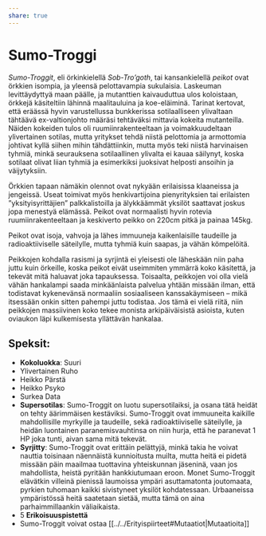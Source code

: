 ```yaml
---
share: true
---
```

# Sumo-Troggi

*Sumo-Troggit*, eli örkinkielellä *Sob-Tro’goth*, tai kansankielellä *peikot* ovat örkkien isompia, ja yleensä pelottavampia sukulaisia. Laskeuman levittäydyttyä maan päälle, ja mutanttien kaivauduttua ulos koloistaan, örkkejä käsiteltiin lähinnä maalitauluina ja koe-eläiminä. Tarinat kertovat, että eräässä hyvin varustellussa bunkkerissa sotilaalliseen ylivaltaan tähtäävä ex-valtionjohto määräsi tehtäväksi mittavia kokeita mutanteilla. Näiden kokeiden tulos oli ruumiinrakenteeltaan ja voimakkuudeltaan ylivertainen sotilas, mutta yritykset tehdä niistä pelottomia ja armottomia johtivat kyllä siihen mihin tähdättiinkin, mutta myös teki niistä harvinaisen tyhmiä, minkä seurauksena sotilaallinen ylivalta ei kauaa säilynyt, koska sotilaat olivat liian tyhmiä ja esimerkiksi juoksivat helposti ansoihin ja väijytyksiin.

Örkkien tapaan nämäkin olennot ovat nykyään erilaisissa klaaneissa ja jengeissä. Useat toimivat myös henkivartijoina pienyrityksien tai erilaisten ”yksityisyrittäjien” palkkalistoilla ja älykkäämmät yksilöt saattavat joskus jopa menestyä elämässä. Peikot ovat normaalisti hyvin rotevia ruumiinrakenteeltaan ja keskiverto peikko on 220cm pitkä ja painaa 145kg.

Peikot ovat isoja, vahvoja ja lähes immuuneja kaikenlaisille taudeille ja radioaktiiviselle säteilylle, mutta tyhmiä kuin saapas, ja vähän kömpelöitä.

Peikkojen kohdalla rasismi ja syrjintä ei yleisesti ole läheskään niin paha juttu kuin örkeille, koska peikot eivät useimmiten ymmärrä koko käsitettä, ja tekevät mitä haluavat joka tapauksessa. Toisaalta, peikkojen voi olla vielä vähän hankalampi saada minkäänlaista palvelua yhtään missään ilman, että todistavat kykenevänsä normaaliin sosiaaliseen kanssakäymiseen – mikä itsessään onkin sitten pahempi juttu todistaa. Jos tämä ei vielä riitä, niin peikkojen massiivinen koko tekee monista arkipäiväisistä asioista, kuten oviaukon läpi kulkemisesta yllättävän hankalaa.

## Speksit:

- **Kokoluokka**: Suuri
- Ylivertainen Ruho
- Heikko Pärstä
- Heikko Psyko
- Surkea Data
- **Supersotilas**: Sumo-Troggit on luotu supersotilaiksi, ja osana tätä heidät on tehty äärimmäisen kestäviksi. Sumo-Troggit ovat immuuneita kaikille mahdollisille myrkyille ja taudeille, sekä radioaktiiviselle säteilylle, ja heidän luontainen paranemisvauhtinsa on niin hurja, että he paranevat 1 HP joka tunti, aivan sama mitä tekevät.
- **Syrjitty**: Sumo-Troggit ovat erittäin pelättyjä, minkä takia he voivat nauttia toisinaan näennäistä kunnioitusta muilta,  mutta heitä ei pidetä missään päin maailmaa tuottavina yhteiskunnan jäseninä, vaan jos mahdollista, heistä pyritään hankkiutumaan eroon. Monet Sumo-Troggit elävätkin villeinä pienissä laumoissa ympäri asuttamatonta joutomaata, pyrkien tuhomaan kaikki sivistyneet yksilöt kohdatessaan. Urbaaneissa ympäristössä heitä saatetaan sietää, mutta tämä on aina parhaimmillaankin väliaikaista.
- 5 **Erikoisuuspistettä**
- Sumo-Troggit voivat ostaa [[../../Erityispiirteet#Mutaatiot|Mutaatioita]]